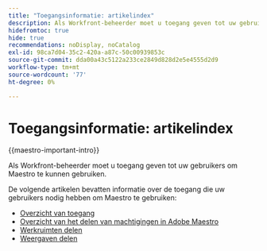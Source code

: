 ```yaml
---
title: "Toegangsinformatie: artikelindex"
description: Als Workfront-beheerder moet u toegang geven tot uw gebruikers om Maestro te kunnen gebruiken. De volgende artikelen bevatten informatie over de toegang die uw gebruikers nodig hebben om Maestro te gebruiken.
hidefromtoc: true
hide: true
recommendations: noDisplay, noCatalog
exl-id: 98ca7d04-35c2-420a-a87c-50c00939853c
source-git-commit: dda00a43c5122a233ce2849d828d2e5e4555d2d9
workflow-type: tm+mt
source-wordcount: '77'
ht-degree: 0%

---
```


# Toegangsinformatie: artikelindex

{{maestro-important-intro}}

Als Workfront-beheerder moet u toegang geven tot uw gebruikers om Maestro te kunnen gebruiken.

De volgende artikelen bevatten informatie over de toegang die uw gebruikers nodig hebben om Maestro te gebruiken:

* [Overzicht van toegang](../access/access-overview.md)
* [Overzicht van het delen van machtigingen in Adobe Maestro](/help/quicksilver/maestro/access/sharing-permissions-overview.md)
* [Werkruimten delen](/help/quicksilver/maestro/access/share-workspaces.md)
* [Weergaven delen](/help/quicksilver/maestro/access/share-views.md)


